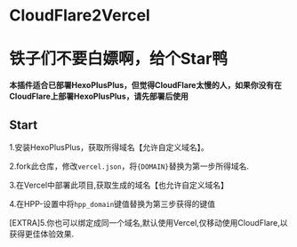 # CloudFlare2Vercel

# 铁子们不要白嫖啊，给个Star鸭

**本插件适合已部署HexoPlusPlus，但觉得CloudFlare太慢的人，如果你没有在CloudFlare上部署HexoPlusPlus，请先部署后使用**

## Start

1.安装HexoPlusPlus，获取所得域名【允许自定义域名】。

2.fork此仓库，修改`vercel.json`，将`{DOMAIN}`替换为第一步所得域名.

3.在Vercel中部署此项目,获取生成的域名【也允许自定义域名】

4.在HPP-设置中将`hpp_domain`键值替换为第三步获得的键值

[EXTRA]5.你也可以绑定成同一个域名,默认使用Vercel,仅移动使用CloudFlare,以获得更佳体验效果.
